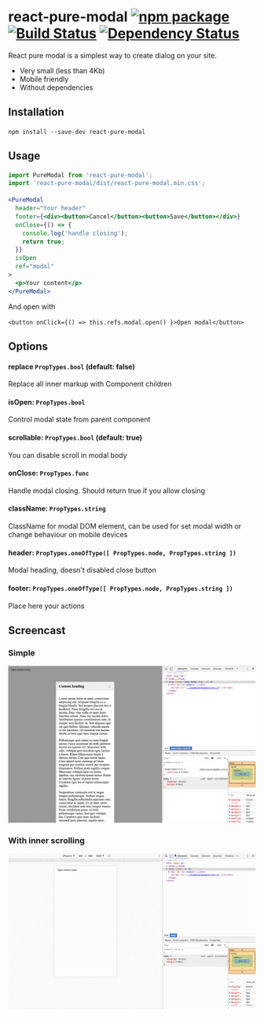 # react-pure-modal [![npm package](https://img.shields.io/npm/v/react-pure-modal.svg?style=flat-square)](https://www.npmjs.org/package/react-pure-modal) [![Build Status](https://travis-ci.org/max-mykhailenko/react-pure-modal.svg?branch=master)](https://travis-ci.org/max-mykhailenko/react-pure-modal) [![Dependency Status](https://david-dm.org/max-mykhailenko/react-pure-modal.svg)](https://david-dm.org/max-mykhailenko/react-pure-modal)

React pure modal is a simplest way to create dialog on your site.
- Very small (less than 4Kb)
- Mobile friendly
- Without dependencies

## Installation
`npm install --save-dev react-pure-modal`

## Usage
```jsx
import PureModal from 'react-pure-modal';
import 'react-pure-modal/dist/react-pure-modal.min.css';

<PureModal
  header="Your header"
  footer={<div><button>Cancel</button><button>Save</button></div>}
  onClose={() => {
    console.log('handle closing');
    return true;
  }}
  isOpen
  ref="modal"
>
  <p>Your content</p>
</PureModal>
```

And open with

`<button onClick={() => this.refs.modal.open() }>Open modal</button>`

## Options

#### replace `PropTypes.bool` (default: false)
Replace all inner markup with Component children
#### isOpen: `PropTypes.bool`
Control modal state from parent component
#### scrollable: `PropTypes.bool` (default: true)
You can disable scroll in modal body
#### onClose: `PropTypes.func`
Handle modal closing. Should return true if you allow closing
#### className: `PropTypes.string`
ClassName for modal DOM element, can be used for set modal width or change behaviour on mobile devices
#### header: `PropTypes.oneOfType([ PropTypes.node, PropTypes.string ])`
Modal heading, doesn't disabled close button
#### footer: `PropTypes.oneOfType([ PropTypes.node, PropTypes.string ])`
Place here your actions


## Screencast
### Simple
![Simple demo](./screencast/simple.gif)
### With inner scrolling
![Scrollable demo](./screencast/scrollable.gif)
